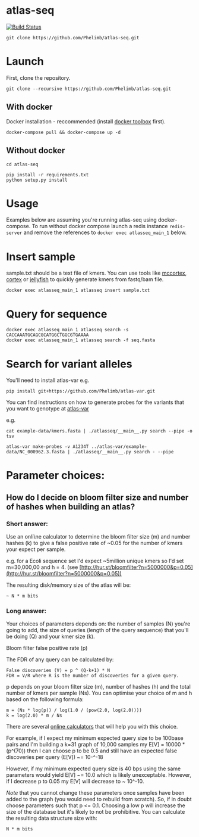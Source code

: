 # atlas-seq
[![Build Status](https://travis-ci.org/Phelimb/atlas-seq.svg)](https://travis-ci.org/Phelimb/atlas-seq)

	git clone https://github.com/Phelimb/atlas-seq.git

# Launch

First, clone the repository. 

	git clone --recursive https://github.com/Phelimb/atlas-seq.git
	
## With docker

Docker installation -  reccommended (install [docker toolbox](https://www.docker.com/products/docker-toolbox) first). 

	docker-compose pull && docker-compose up -d


## Without docker


	cd atlas-seq

	pip install -r requirements.txt
	python setup.py install

# Usage

Examples below are assuming you're running atlas-seq using docker-compose. To run without docker compose launch a redis instance `redis-server` and remove the references to `docker exec atlasseq_main_1` below. 

# Insert sample

sample.txt should be a text file of kmers. You can use tools like [mccortex](https://github.com/mcveanlab/mccortex), [cortex](https://github.com/iqbal-lab/cortex) or [jellyfish](https://github.com/gmarcais/Jellyfish) to quickly generate kmers from fastq/bam file. 

	docker exec atlasseq_main_1 atlasseq insert sample.txt

# Query for sequence

	docker exec atlasseq_main_1 atlasseq search -s CACCAAATGCAGCGCATGGCTGGCGTGAAAA
	docker exec atlasseq_main_1 atlasseq search -f seq.fasta

# Search for variant alleles

You'll need to install atlas-var e.g.

	pip install git+https://github.com/Phelimb/atlas-var.git

You can find instructions on how to generate probes for the variants that you want to genotype at [atlas-var](https://github.com/Phelimb/atlas-var.git)

e.g.
	
	cat example-data/kmers.fasta | ./atlasseq/__main__.py search --pipe -o tsv

	atlas-var make-probes -v A1234T ../atlas-var/example-data/NC_000962.3.fasta | ./atlasseq/__main__.py search - --pipe


# Parameter choices:


## How do I decide on bloom filter size and number of hashes when building an atlas? 

### Short answer:

Use an onli\ne calculator to determine the bloom filter size (m) and number hashes (k) to give a false positive rate of ~0.05 for the number of kmers your expect per sample. 

e.g. for a Ecoli sequence set I'd expect ~5million unique kmers so I'd set m=30,000,00 and h = 4. (see [http://hur.st/bloomfilter?n=5000000&p=0.05](http://hur.st/bloomfilter?n=5000000&p=0.05))

The resulting disk/memory size of the atlas will be:

	~ N * m bits 
	
### Long answer: 

Your choices of parameters depends on: the number of samples (N) you're going to add,  the size of queries (length of the query sequence) that you'll be doing (Q) and your kmer size (k). 

Bloom filter false positive rate (p)


The FDR of any query can be calculated by:

	False discoveries (V) = p ^ (Q-k+1) * N
	FDR = V/R where R is the number of discoveries for a given query. 

p depends on your bloom filter size (m), number of hashes (h) and the total number of kmers per sample (Ns). You can optimise your choice of m and h based on the following formula:

	m = (Ns * log(p)) / log(1.0 / (pow(2.0, log(2.0))))
	k = log(2.0) * m / Ns

There are several [online calculators](http://hur.st/bloomfilter?n=5000000&p=0.5) that will help you with this choice. 

For example, if I expect my minimum expected query size to be 100base pairs and I'm building a k=31 graph of 10,000 samples my E[V] = 10000 * (p^(70)) then I can choose p to be 0.5 and still have an expected false discoveries per query (E[V]) ~= 10-^-18

However, if my minimum expected query size is 40 bps using the same parameters would yield E[V] ~= 10.0 which is likely unexceptable. However, if I decrease p to 0.05 my E[V] will decrease to ~ 10^-10. 

*Note* that you cannot change these parameters once samples have been added to the graph (you would need to rebuild from scratch). So, if in doubt choose parameters such that p <= 0.1. Choosing a low p will increase the size of the database but it's likely to not be prohibitive. You can calculate the resulting data structure size with:
	
	N * m bits 




